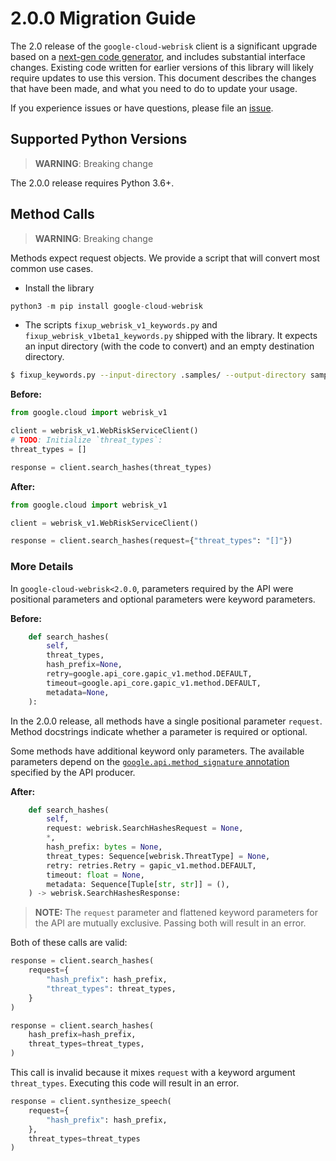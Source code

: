 # 2.0.0 Migration Guide

The 2.0 release of the `google-cloud-webrisk` client is a significant upgrade based on a [next-gen code generator](https://github.com/googleapis/gapic-generator-python), and includes substantial interface changes. Existing code written for earlier versions of this library will likely require updates to use this version. This document describes the changes that have been made, and what you need to do to update your usage.

If you experience issues or have questions, please file an [issue](https://github.com/googleapis/python-webrisk/issues).

## Supported Python Versions

> **WARNING**: Breaking change

The 2.0.0 release requires Python 3.6+.


## Method Calls

> **WARNING**: Breaking change

Methods expect request objects. We provide a script that will convert most common use cases.

* Install the library

```py
python3 -m pip install google-cloud-webrisk
```

* The scripts `fixup_webrisk_v1_keywords.py` and  `fixup_webrisk_v1beta1_keywords.py` shipped with the library. It expects
an input directory (with the code to convert) and an empty destination directory.

```sh
$ fixup_keywords.py --input-directory .samples/ --output-directory samples/
```

**Before:**
```py
from google.cloud import webrisk_v1

client = webrisk_v1.WebRiskServiceClient()
# TODO: Initialize `threat_types`:
threat_types = []

response = client.search_hashes(threat_types)
```


**After:**
```py
from google.cloud import webrisk_v1

client = webrisk_v1.WebRiskServiceClient()

response = client.search_hashes(request={"threat_types": "[]"})

```

### More Details

In `google-cloud-webrisk<2.0.0`, parameters required by the API were positional parameters and optional parameters were keyword parameters.

**Before:**
```py
    def search_hashes(
        self,
        threat_types,
        hash_prefix=None,
        retry=google.api_core.gapic_v1.method.DEFAULT,
        timeout=google.api_core.gapic_v1.method.DEFAULT,
        metadata=None,
    ):
```

In the 2.0.0 release, all methods have a single positional parameter `request`. Method docstrings indicate whether a parameter is required or optional.

Some methods have additional keyword only parameters. The available parameters depend on the [`google.api.method_signature` annotation](https://github.com/googleapis/googleapis/blob/master/google/cloud/webrisk/v1/webrisk.proto#L74) specified by the API producer.


**After:**
```py
    def search_hashes(
        self,
        request: webrisk.SearchHashesRequest = None,
        *,
        hash_prefix: bytes = None,
        threat_types: Sequence[webrisk.ThreatType] = None,
        retry: retries.Retry = gapic_v1.method.DEFAULT,
        timeout: float = None,
        metadata: Sequence[Tuple[str, str]] = (),
    ) -> webrisk.SearchHashesResponse:
```

> **NOTE:** The `request` parameter and flattened keyword parameters for the API are mutually exclusive.
> Passing both will result in an error.


Both of these calls are valid:

```py
response = client.search_hashes(
    request={
        "hash_prefix": hash_prefix,
        "threat_types": threat_types,
    }
)
```

```py
response = client.search_hashes(
    hash_prefix=hash_prefix,
    threat_types=threat_types,
)
```

This call is invalid because it mixes `request` with a keyword argument `threat_types`. Executing this code
will result in an error.

```py
response = client.synthesize_speech(
    request={
        "hash_prefix": hash_prefix,
    },
    threat_types=threat_types
)
```
